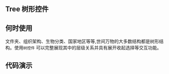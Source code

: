 ## Tree 树形控件

## 何时使用
文件夹、组织架构、生物分类、国家地区等等,世间万物的大多数结构都是树形结构。使用`树控件` 可以完整展现其中的层级关系并具有展开收起选择等交互功能。


## 代码演示